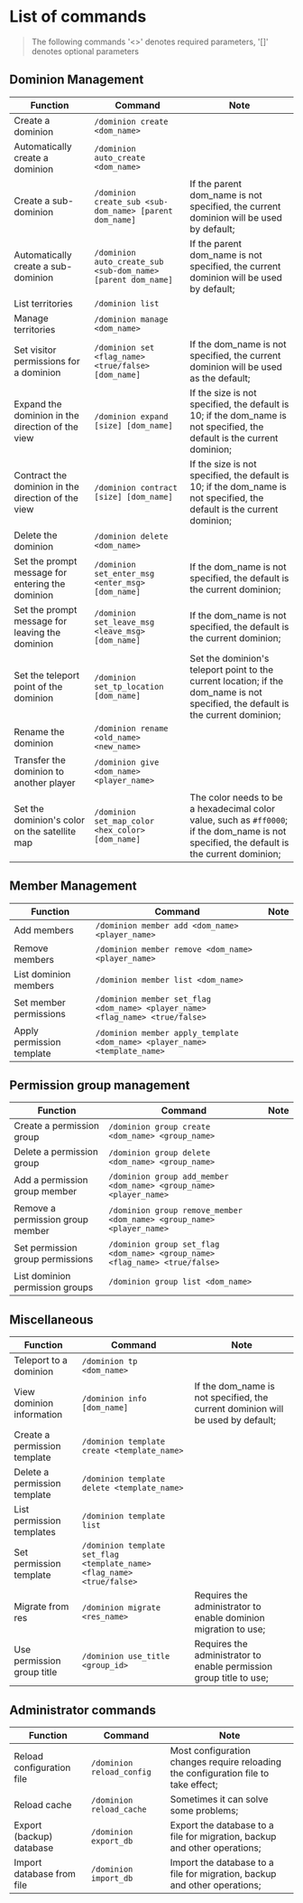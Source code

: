 # List of commands

> The following commands '<>' denotes required parameters, '[]' denotes optional parameters

## Dominion Management

| Function                                           | Command                                                      | Note                                                                                                                                       |
|----------------------------------------------------|--------------------------------------------------------------|--------------------------------------------------------------------------------------------------------------------------------------------|
| Create a dominion                                  | `/dominion create <dom_name>`                                |
| Automatically create a dominion                    | `/dominion auto_create <dom_name>`                           |
| Create a sub-dominion                              | `/dominion create_sub <sub-dom_name> [parent dom_name]`      | If the parent dom_name is not specified, the current dominion will be used by default;                                                     |
| Automatically create a sub-dominion                | `/dominion auto_create_sub <sub-dom_name> [parent dom_name]` | If the parent dom_name is not specified, the current dominion will be used by default;                                                     |
| List territories                                   | `/dominion list`                                             |
| Manage territories                                 | `/dominion manage <dom_name>`                                |
| Set visitor permissions for a dominion             | `/dominion set <flag_name> <true/false> [dom_name]`          | If the dom_name is not specified, the current dominion will be used as the default;                                                        |
| Expand the dominion in the direction of the view   | `/dominion expand [size] [dom_name]`                         | If the size is not specified, the default is 10; if the dom_name is not specified, the default is the current dominion;                    |
| Contract the dominion in the direction of the view | `/dominion contract [size] [dom_name]`                       | If the size is not specified, the default is 10; if the dom_name is not specified, the default is the current dominion;                    |
| Delete the dominion                                | `/dominion delete <dom_name>`                                |
| Set the prompt message for entering the dominion   | `/dominion set_enter_msg <enter_msg> [dom_name]`             | If the dom_name is not specified, the default is the current dominion;                                                                     |
| Set the prompt message for leaving the dominion    | `/dominion set_leave_msg <leave_msg> [dom_name]`             | If the dom_name is not specified, the default is the current dominion;                                                                     |
| Set the teleport point of the dominion             | `/dominion set_tp_location [dom_name]`                       | Set the dominion's teleport point to the current location; if the dom_name is not specified, the default is the current dominion;          |
| Rename the dominion                                | `/dominion rename <old_name> <new_name>`                     |
| Transfer the dominion to another player            | `/dominion give <dom_name> <player_name>`                    |
| Set the dominion's color on the satellite map      | `/dominion set_map_color <hex_color> [dom_name]`             | The color needs to be a hexadecimal color value, such as `#ff0000`; if the dom_name is not specified, the default is the current dominion; |

## Member Management

| Function                  | Command                                                                       | Note |
|---------------------------|-------------------------------------------------------------------------------|------|
| Add members               | `/dominion member add <dom_name> <player_name>`                               |
| Remove members            | `/dominion member remove <dom_name> <player_name>`                            |
| List dominion members     | `/dominion member list <dom_name>`                                            |
| Set member permissions    | `/dominion member set_flag <dom_name> <player_name> <flag_name> <true/false>` |
| Apply permission template | `/dominion member apply_template <dom_name> <player_name> <template_name>`    |

## Permission group management

| Function                         | Command                                                                     | Note |
|----------------------------------|-----------------------------------------------------------------------------|------|
| Create a permission group        | `/dominion group create <dom_name> <group_name>`                            |
| Delete a permission group        | `/dominion group delete <dom_name> <group_name>`                            |
| Add a permission group member    | `/dominion group add_member <dom_name> <group_name> <player_name>`          |
| Remove a permission group member | `/dominion group remove_member <dom_name> <group_name> <player_name>`       |
| Set permission group permissions | `/dominion group set_flag <dom_name> <group_name> <flag_name> <true/false>` |
| List dominion permission groups  | `/dominion group list <dom_name>`                                           |

## Miscellaneous

| Function                     | Command                                                                | Note                                                                            |
|------------------------------|------------------------------------------------------------------------|---------------------------------------------------------------------------------|
| Teleport to a dominion       | `/dominion tp <dom_name>`                                              |
| View dominion information    | `/dominion info [dom_name]`                                            | If the dom_name is not specified, the current dominion will be used by default; |
| Create a permission template | `/dominion template create <template_name>`                            |
| Delete a permission template | `/dominion template delete <template_name>`                            |
| List permission templates    | `/dominion template list`                                              |
| Set permission template      | `/dominion template set_flag <template_name> <flag_name> <true/false>` |
| Migrate from res             | `/dominion migrate <res_name>`                                         | Requires the administrator to enable dominion migration to use;                 |
| Use permission group title   | `/dominion use_title <group_id>`                                       | Requires the administrator to enable permission group title to use;             |

## Administrator commands

| Function                  | Command                   | Note                                                                                |
|---------------------------|---------------------------|-------------------------------------------------------------------------------------|
| Reload configuration file | `/dominion reload_config` | Most configuration changes require reloading the configuration file to take effect; |
| Reload cache              | `/dominion reload_cache`  | Sometimes it can solve some problems;                                               |
| Export (backup) database  | `/dominion export_db`     | Export the database to a file for migration, backup and other operations;           |
| Import database from file | `/dominion import_db`     | Import the database to a file for migration, backup and other operations;           |
